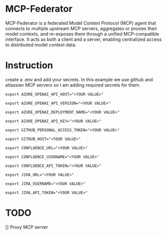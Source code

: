 # MCP-Federator
MCP-Federator is a federated Model Context Protocol (MCP) agent that connects to multiple upstream MCP servers, aggregates or proxies their model contexts, and re-exposes them through a unified MCP-compatible interface. It acts as both a client and a server, enabling centralized access to distributed model context data.

# Instruction
create a .env and add your secrets. In this example we use github and atlassian MCP servers so I am adding required secrets for them. 

`export AZURE_OPENAI_API_HOST="<YOUR VALUE>"`

`export AZURE_OPENAI_API_VERSION="<YOUR VALUE>"`

`export AZURE_OPENAI_DEPLOYMENT_NAME="<YOUR VALUE>"`

`export AZURE_OPENAI_API_KEY="<YOUR VALUE>"`

`export GITHUB_PERSONAL_ACCESS_TOKEN="<YOUR VALUE>"`

`export GITHUB_HOST="<YOUR VALUE>"`

`export CONFLUENCE_URL="<YOUR VALUE>"`

`export CONFLUENCE_USERNAME="<YOUR VALUE>"`

`export CONFLUENCE_API_TOKEN="<YOUR VALUE>"`

`export JIRA_URL="<YOUR VALUE>"`

`export JIRA_USERNAME="<YOUR VALUE>"`

`export JIRA_API_TOKEN="<YOUR VALUE>"`

# TODO
[] Proxy MCP server
